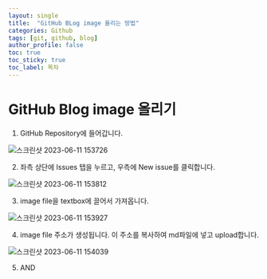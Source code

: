 ```yaml
---
layout: single
title:  "GitHub BLog image 올리는 방법"
categories: Github
tags: [git, github, blog]
author_profile: false
toc: true
toc_sticky: true
toc_label: 목차
---
```


# GitHub Blog image 올리기

1. GitHub Repository에 들어갑니다.

![스크린샷 2023-06-11 153726](https://github.com/YOUSUBEEN/YOUSUBEEN/assets/130339188/27c5e7a4-b370-4e9e-8026-573687436b5d)

2. 좌측 상단에 Issues 탭을 누르고, 우측에 New issue를 클릭합니다.

![스크린샷 2023-06-11 153812](https://github.com/YOUSUBEEN/YOUSUBEEN/assets/130339188/07e3c581-32d4-4fd3-a10d-544165f6139b)

3. image file을 textbox에 끌어서 가져옵니다. 

![스크린샷 2023-06-11 153927](https://github.com/YOUSUBEEN/YOUSUBEEN/assets/130339188/0cf79d15-ef4f-4824-9ceb-64be29cb2be1)

4. image file 주소가 생성됩니다. 이 주소를 복사하여 md파일에 넣고 upload합니다.   

![스크린샷 2023-06-11 154039](https://github.com/YOUSUBEEN/YOUSUBEEN/assets/130339188/8f8f858f-1fb9-4a78-955b-e55bfd0f591c)

5. AND